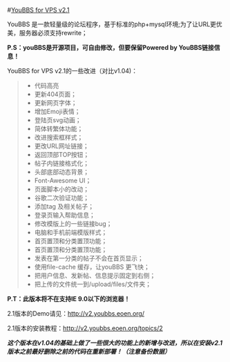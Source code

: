 #[YouBBS for VPS v2.1](http://v2.youbbs.eoen.org/)

YouBBS 是一款轻量级的论坛程序，基于标准的php+mysql环境;为了让URL更优美，服务器必须支持rewrite；

**P.S：youBBS是开源项目，可自由修改，但要保留Powered by YouBBS链接信息！**

YouBBS for VPS v2.1的一些改进（对比v1.04)：
> * 代码高亮
> * 更新404页面；
> * 更新网页字体；
> * 增加Emoji表情；
> * 登陆页svg动画；
> * 简体转繁体功能；
> * 改进搜索框样式；
> * 更改URL网址链接；
> * 返回顶部TOP按钮；
> * 帖子内链接格式化；
> * 头部底部动态背景；
> * Font-Awesome UI；
> * 页面脚本小的改动；
> * 谷歌二次验证功能；
> * 添加tag 及相关帖子；
> * 登录页输入帮助信息；
> * 修改模版上的一些链接bug；
> * 电脑和手机前端模版样式；
> * 首页置顶和分类置顶功能；
> * 首页置顶和分类置顶功能；
> * 发表在第一分类的帖子不会在首页显示；
> * 使用file-cache 缓存，让youBBS 更飞快；
> * 把用户信息、发新帖、信息提示固定到右侧；
> * 把上传的文件统一到/upload/files/文件夹；

**P.T：此版本将不在支持IE 9.0以下的浏览器！**

2.1版本的Demo请见：http://v2.youbbs.eoen.org/

2.1版本的安装教程：http://v2.youbbs.eoen.org/topics/2

***这个版本在v1.04的基础上做了一些很大的功能上的新增与改进，所以在安装v2.1版本之前最好删除之前的代码在重新部署！（注意备份数据）***
